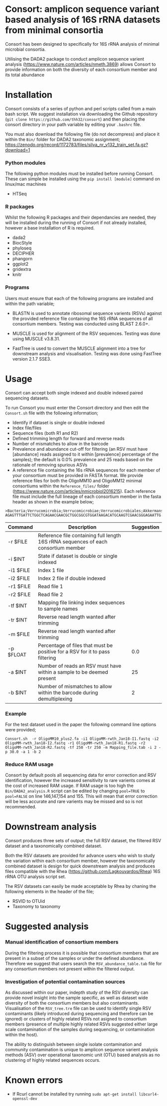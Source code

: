 # Consort: amplicon sequence variant based analysis of 16S rRNA datasets from minimal consortia



Consort has been designed to specifically for 16S rRNA analysis of minimal microbial consortia. 

Utilising the DADA2 package to conduct amplicon sequence varient analysis (https://www.nature.com/articles/nmeth.3869) allows Consort to provide information on both the diversity of each consortium member and its total abundance

# Installation
Consort consists of a series of python and perl scripts called from a main bash script.
We suggest installation via downloading the Github repository (`git clone https://github.com/thh32/consort`) and then placing the consort directory in your path variable by editing your `.bashrc` file. 

You must also download the following file (do not decompress) and place it within the `Bin/` folder for DADA2 taxonomic assignment; https://zenodo.org/record/1172783/files/silva_nr_v132_train_set.fa.gz?download=1

### Python modules
The following python modules must be installed before running Consort. These can simple be installed using the `pip install [module]` command on linux/mac machines

* HTSeq


### R packages
Whilst the following R packages and their dependancies are needed, they will be installed during the running of Consort if not already installed, however a base installation of R is required.

* dada2
* BiocStyle
* phyloseq
* DECIPHER
* phangorn
* ggplot2
* gridextra
* knitr


### Programs
Users must ensure that each of the following programs are installed and within the path variable;

* BLASTN is used to annotate ribosomal sequence varients (RSVs) against the provided reference file containing the 16S rRNA sequences of all consortium members. Testing was conducted using BLAST 2.6.0+.

* MUSCLE is used for alignment of the RSV sequences. Testing was done using MUSCLE v3.8.31.

* FastTree is used to convert the MUSCLE alignment into a tree for downstream analysis and visualisation. Testing was done using FastTree version 2.1.7 SSE3.



# Usage
Consort can accept both single indexed and double indexed paired sequencing datasets.

To run Consort you must enter the Consort directory and then edit the `Consort.sh` file with the following information;
* Identify if dataset is single or double indexed
* Index file/files
* Sequence files (both R1 and R2)
* Defined trimming length for forward and reverse reads
* Number of mismatches to allow in the barcode
* Prevalence and abundance cut-off for filtering (an RSV must have [abundance] reads assigned to it within [prevalence] percentage of the samples); the default is 0.0% prevalence and 25 reads based on the rationale of removing spurious ASVs
* A reference file containing the 16s rRNA sequences for each member of your consortium must be provided in FASTA format. We provide reference files for both the OligoMM10 and OligoMM12 minimal consortiums within the `Reference_files/` folder (https://www.nature.com/articles/nmicrobiol2016215). Each reference file must include the full lineage of each consortium member in the fasta header as shown in the example below;
```
>Bacteria;Verrucomicrobia;Verrucomicrobiae;Verrucomicrobiales;Akkermansiaceae;Akkermansia;Akkermansia_muciniphila_strain_YL44
AGAGTTTGATTCTGGCTCAGAACGAACGCTGGCGGCGTGGATAAGACATGCAAGTCGAACGGGAGAATTG...
```


| Command| Description                                                                                              | Suggestion |
| ------------- | -------------------------------------------------------------------------------------------------------- | ------- |
|-r $FILE    | Reference file containing full length 16S rRNA sequences of each consortium member          |       |
| -i $INT    | State if dataset is double or single indexed                                                    |        |
| -i1 $FILE    | Index 1 file                                                    |        |
| -i2 $FILE    | Index 2 file if double indexed                                                    |        |
| -r1 $FILE       | Read file 1                                            |      |
| -r2 $FILE       | Read file 2                                            |      |
| -tf $INT     | Mapping file linking index sequences to sample names     |       |
| -tr $INT     | Reverse read length wanted after trimming     |       |
| -m $FILE     | Reverse read length wanted after trimming     |       |
| -p $FLOAT     | Percentage of files that must be positive for a RSV for it to pass filtering  |  0.0     |
| -a $INT     |  Number of reads an RSV must have within a sample to be deemed present  |  25     |
| -b $INT     | Number of mismatches to allow within the barcode during demultiplexing  |  2     |


### Example

For the test dataset used in the paper the following command line options were provided;

`Consort.sh  -r OligoMM10_plus2.fa -i1 OligoMM-rwth_Jan18-I1.fastq -i2 OligoMM-rwth_Jan18-I2.fastq -r1 OligoMM-rwth_Jan18-R1.fastq -r2 OligoMM-rwth_Jan18-R2.fastq -tf 250 -tr 250 -m Mapping_file.tab -i 2 -p 30.0 -a 1 -b 2`

### Reduce RAM usage
Consort by default pools all sequencing data for error correction and RSV identification, however the increased sensitivity to rare varients comes at the cost of increased RAM usage. If RAM usage is too high the `Bin/DADA2_analysis.R` script can be edited by changing `pool=TRUE` to `pool=FALSE` on line 146,147,154 and 155. This will mean that error correction will be less accurate and rare varients may be missed and so is not recommended.

# Downstream analysis
Consort produces three sets of output; the full RSV dataset, the filtered RSV dataset and a taxonomically combined dataset.

Both the RSV datasets are provided for advance users who wish to study the variation within each consortium member, however the taxonomically combined dataset is design for quick downstream analysis and produces files compatible with the Rhea (https://github.com/Lagkouvardos/Rhea) 16S rRNA OTU analysis script set.

The RSV datasets can easily be made acceptable by Rhea by chaning the following elements in the header of the file;
* RSVID to OTUid
* Taxonomy to taxonomy


# Suggested analysis
### Manual identification of consortium members
During the filtering process it is possible that consortium members that are present in a subset of the samples or under the defined abundance. Therefore we suggest that users search the `RSV_abundance_table.tab` file for any consortium members not present within the filtered output.


### Investigation of potential contamination sources
As discussed within our paper, indepth study of the RSV diversity can provide novel insight into the sample specific, as well as dataset wide diversity of both the consortium members but also contaminants. Visualisation of the `RSV_tree.tre` file can be used to identify single RSV contaminants (likely introduced during sequencing and therefore can be ignored) or clusters of highly related RSVs not asigned to consortium members (presence of multiple highly related RSVs suggested either large scale contamination of the samples during sequencing, or contamination within the host).

The ability to distinguish between single isolate contamination and community contamination is unique to amplicon sequence varient analysis methods (ASV) over operational taxonomic unit (OTU) based analysis as no clustering of highly related sequences occurs.




# Known errors
* If Rcurl cannot be installed try running `sudo apt-get install libcurl4-openssl-dev`




